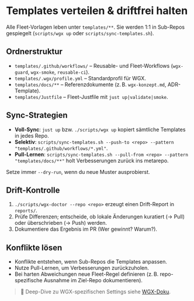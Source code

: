 # Templates verteilen & driftfrei halten

Alle Fleet-Vorlagen leben unter `templates/**`. Sie werden 1:1 in Sub-Repos gespiegelt
(`scripts/wgx up` oder `scripts/sync-templates.sh`).

## Ordnerstruktur
- `templates/.github/workflows/` – Reusable- und Fleet-Workflows (`wgx-guard`, `wgx-smoke`, `reusable-ci`).
- `templates/.wgx/profile.yml` – Standardprofil für WGX.
- `templates/docs/**` – Referenzdokumente (z. B. `wgx-konzept.md`, ADR-Template).
- `templates/Justfile` – Fleet-Justfile mit `just up|validate|smoke`.

## Sync-Strategien
- **Voll-Sync**: `just up` bzw. `./scripts/wgx up` kopiert sämtliche Templates in jedes Repo.
- **Selektiv**: `scripts/sync-templates.sh --push-to <repo> --pattern "templates/.github/workflows/*.yml"`.
- **Pull-Lernen**: `scripts/sync-templates.sh --pull-from <repo> --pattern "templates/docs/**"` holt Verbesserungen zurück ins metarepo.

Setze immer `--dry-run`, wenn du neue Muster ausprobierst.

## Drift-Kontrolle
1. `./scripts/wgx-doctor --repo <repo>` erzeugt einen Drift-Report in `reports/`.
2. Prüfe Differenzen; entscheide, ob lokale Änderungen kuratiert (→ Pull) oder überschrieben (→ Push) werden.
3. Dokumentiere das Ergebnis im PR (Wer gewinnt? Warum?).

## Konflikte lösen
- Konflikte entstehen, wenn Sub-Repos die Templates anpassen.
- Nutze Pull-Lernen, um Verbesserungen zurückzuholen.
- Bei harten Abweichungen neue Fleet-Regel definieren (z. B. repo-spezifische Ausnahme im Ziel-Repo dokumentieren).

> 🔗 Deep-Dive zu WGX-spezifischen Settings siehe [WGX-Doku](https://github.com/heimgewebe/wgx).
